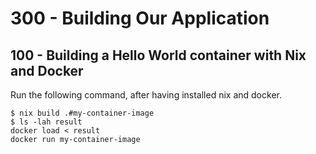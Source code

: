 # 300 - Building Our Application

## 100 - Building a Hello World container with Nix and Docker

Run the following command, after having installed nix and docker.

```
$ nix build .#my-container-image
$ ls -lah result
docker load < result
docker run my-container-image
```
